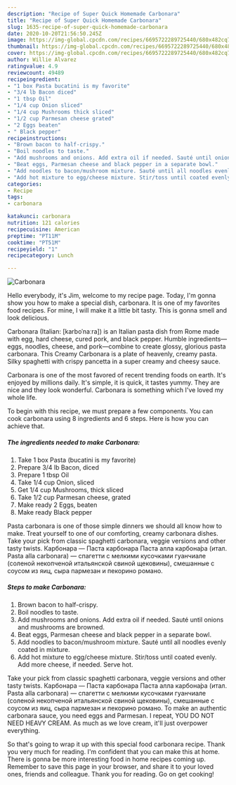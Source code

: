 ```yaml
---
description: "Recipe of Super Quick Homemade Carbonara"
title: "Recipe of Super Quick Homemade Carbonara"
slug: 1635-recipe-of-super-quick-homemade-carbonara
date: 2020-10-20T21:56:50.245Z
image: https://img-global.cpcdn.com/recipes/6695722289725440/680x482cq70/carbonara-recipe-main-photo.jpg
thumbnail: https://img-global.cpcdn.com/recipes/6695722289725440/680x482cq70/carbonara-recipe-main-photo.jpg
cover: https://img-global.cpcdn.com/recipes/6695722289725440/680x482cq70/carbonara-recipe-main-photo.jpg
author: Willie Alvarez
ratingvalue: 4.9
reviewcount: 49489
recipeingredient:
- "1 box Pasta bucatini is my favorite"
- "3/4 lb Bacon diced"
- "1 tbsp Oil"
- "1/4 cup Onion sliced"
- "1/4 cup Mushrooms thick sliced"
- "1/2 cup Parmesan cheese grated"
- "2 Eggs beaten"
- " Black pepper"
recipeinstructions:
- "Brown bacon to half-crispy."
- "Boil noodles to taste."
- "Add mushrooms and onions. Add extra oil if needed. Sauté until onions and mushrooms are browned."
- "Beat eggs, Parmesan cheese and black pepper in a separate bowl."
- "Add noodles to bacon/mushroom mixture. Sauté until all noodles evenly coated in mixture."
- "Add hot mixture to egg/cheese mixture. Stir/toss until coated evenly. Add more cheese, if needed. Serve hot."
categories:
- Recipe
tags:
- carbonara

katakunci: carbonara 
nutrition: 121 calories
recipecuisine: American
preptime: "PT11M"
cooktime: "PT51M"
recipeyield: "1"
recipecategory: Lunch

---
```



![Carbonara](https://img-global.cpcdn.com/recipes/6695722289725440/680x482cq70/carbonara-recipe-main-photo.jpg)

Hello everybody, it's Jim, welcome to my recipe page. Today, I'm gonna show you how to make a special dish, carbonara. It is one of my favorites food recipes. For mine, I will make it a little bit tasty. This is gonna smell and look delicious.

Carbonara (Italian: [karboˈnaːra]) is an Italian pasta dish from Rome made with egg, hard cheese, cured pork, and black pepper. Humble ingredients—eggs, noodles, cheese, and pork—combine to create glossy, glorious pasta carbonara. This Creamy Carbonara is a plate of heavenly, creamy pasta. Silky spaghetti with crispy pancetta in a super creamy and cheesy sauce.

Carbonara is one of the most favored of recent trending foods on earth. It's enjoyed by millions daily. It's simple, it is quick, it tastes yummy. They are nice and they look wonderful. Carbonara is something which I've loved my whole life.


To begin with this recipe, we must prepare a few components. You can cook carbonara using 8 ingredients and 6 steps. Here is how you can achieve that.

<!--inarticleads1-->

##### The ingredients needed to make Carbonara:

1. Take 1 box Pasta (bucatini is my favorite)
1. Prepare 3/4 lb Bacon, diced
1. Prepare 1 tbsp Oil
1. Take 1/4 cup Onion, sliced
1. Get 1/4 cup Mushrooms, thick sliced
1. Take 1/2 cup Parmesan cheese, grated
1. Make ready 2 Eggs, beaten
1. Make ready  Black pepper


Pasta carbonara is one of those simple dinners we should all know how to make. Treat yourself to one of our comforting, creamy carbonara dishes. Take your pick from classic spaghetti carbonara, veggie versions and other tasty twists. Карбонара — Паста карбонара Паста алла карбона́ра (итал. Pasta alla carbonara) — спагетти с мелкими кусочками гуанчиале (соленой некопченой итальянской свиной щековины), смешанные с соусом из яиц, сыра пармезан и пекорино романо. 

<!--inarticleads2-->

##### Steps to make Carbonara:

1. Brown bacon to half-crispy.
1. Boil noodles to taste.
1. Add mushrooms and onions. Add extra oil if needed. Sauté until onions and mushrooms are browned.
1. Beat eggs, Parmesan cheese and black pepper in a separate bowl.
1. Add noodles to bacon/mushroom mixture. Sauté until all noodles evenly coated in mixture.
1. Add hot mixture to egg/cheese mixture. Stir/toss until coated evenly. Add more cheese, if needed. Serve hot.


Take your pick from classic spaghetti carbonara, veggie versions and other tasty twists. Карбонара — Паста карбонара Паста алла карбона́ра (итал. Pasta alla carbonara) — спагетти с мелкими кусочками гуанчиале (соленой некопченой итальянской свиной щековины), смешанные с соусом из яиц, сыра пармезан и пекорино романо. To make an authentic carbonara sauce, you need eggs and Parmesan. I repeat, YOU DO NOT NEED HEAVY CREAM. As much as we love cream, it&#39;ll just overpower everything. 

So that's going to wrap it up with this special food carbonara recipe. Thank you very much for reading. I'm confident that you can make this at home. There is gonna be more interesting food in home recipes coming up. Remember to save this page in your browser, and share it to your loved ones, friends and colleague. Thank you for reading. Go on get cooking!
